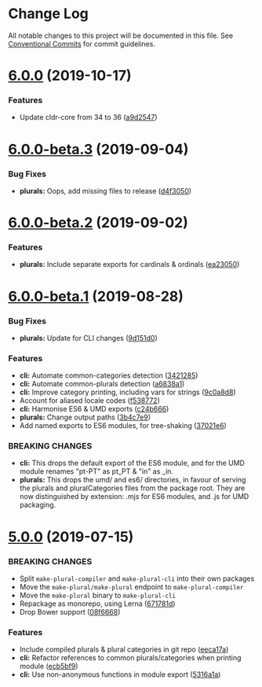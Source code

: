 # Change Log

All notable changes to this project will be documented in this file.
See [Conventional Commits](https://conventionalcommits.org) for commit guidelines.

# [6.0.0](https://github.com/eemeli/make-plural/compare/make-plural@6.0.0-beta.3...make-plural@6.0.0) (2019-10-17)


### Features

* Update cldr-core from 34 to 36 ([a9d2547](https://github.com/eemeli/make-plural/commit/a9d25474efde9b415dd5e4e63b825bcad06f7b07))





# [6.0.0-beta.3](https://github.com/eemeli/make-plural/compare/make-plural@6.0.0-beta.2...make-plural@6.0.0-beta.3) (2019-09-04)


### Bug Fixes

* **plurals:** Oops, add missing files to release ([d4f3050](https://github.com/eemeli/make-plural/commit/d4f3050))





# [6.0.0-beta.2](https://github.com/eemeli/make-plural/compare/make-plural@6.0.0-beta.1...make-plural@6.0.0-beta.2) (2019-09-02)


### Features

* **plurals:** Include separate exports for cardinals & ordinals ([ea23050](https://github.com/eemeli/make-plural/commit/ea23050))





# [6.0.0-beta.1](https://github.com/eemeli/make-plural/compare/make-plural@5.0.0...make-plural@6.0.0-beta.1) (2019-08-28)


### Bug Fixes

* **plurals:** Update for CLI changes ([9d151d0](https://github.com/eemeli/make-plural/commit/9d151d0))


### Features

* **cli:** Automate common-categories detection ([3421285](https://github.com/eemeli/make-plural/commit/3421285))
* **cli:** Automate common-plurals detection ([a6838a1](https://github.com/eemeli/make-plural/commit/a6838a1))
* **cli:** Improve category printing, including vars for strings ([9c0a8d8](https://github.com/eemeli/make-plural/commit/9c0a8d8))
* Account for aliased locale codes ([f538772](https://github.com/eemeli/make-plural/commit/f538772))
* **cli:** Harmonise ES6 & UMD exports ([c24b666](https://github.com/eemeli/make-plural/commit/c24b666))
* **plurals:** Change output paths ([3b4c7e9](https://github.com/eemeli/make-plural/commit/3b4c7e9))
* Add named exports to ES6 modules, for tree-shaking ([37021e6](https://github.com/eemeli/make-plural/commit/37021e6))


### BREAKING CHANGES

* **cli:** This drops the default export of the ES6 module, and
for the UMD module renames "pt-PT" as pt_PT & "in" as _in.
* **plurals:** This drops the umd/ and es6/ directories, in favour of
serving the plurals and pluralCategories files from the package root.
They are now distinguished by extension: .mjs for ES6 modules, and .js
for UMD packaging.





# [5.0.0](https://github.com/eemeli/make-plural/compare/9cbae0d...make-plural@5.0.0) (2019-07-15)


### BREAKING CHANGES

* Split `make-plural-compiler` and `make-plural-cli` into their own packages
* Move the `make-plural/make-plural` endpoint to `make-plural-compiler`
* Move the `make-plural` binary to `make-plural-cli`
* Repackage as monorepo, using Lerna ([671781d](https://github.com/eemeli/make-plural/commit/671781d))
* Drop Bower support ([08f6668](https://github.com/eemeli/make-plural/commit/08f6668))


### Features

* Include compiled plurals & plural categories in git repo ([eeca17a](https://github.com/eemeli/make-plural/commit/eeca17a))
* **cli:** Refactor references to common plurals/categories when printing module ([ecb5bf9](https://github.com/eemeli/make-plural/commit/ecb5bf9))
* **cli:** Use non-anonymous functions in module export ([5316a1a](https://github.com/eemeli/make-plural/commit/5316a1a))
